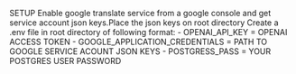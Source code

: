 SETUP
Enable google translate service from a google console and get service account json keys.Place the json keys on root directory
Create a .env file in root directory of following format:
    - OPENAI_API_KEY = OPENAI ACCESS TOKEN 
    - GOOGLE_APPLICATION_CREDENTIALS = PATH TO GOOGLE SERVICE ACOUNT JSON KEYS 
    - POSTGRESS_PASS = YOUR POSTGRES USER PASSWORD

